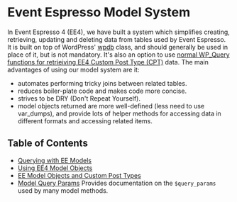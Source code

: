 # Event Espresso Model System

In Event Espresso 4 (EE4), we have built a system which simplifies creating, retrieving, updating and deleting data from tables used by Event Espresso. It is built on top of WordPress' [wpdb](https://codex.wordpress.org/Class_Reference/wpdb) class, and should generally be used in place of it, but is not mandatory. It's also an option to use [normal WP_Query functions for retrieiving EE4 Custom Post Type (CPT)](ee-model-objects-and-custom-post-types.md) data. The main advantages of using our model system are it:

* automates performing tricky joins between related tables.
* reduces boiler-plate code and makes code more concise.
* strives to be DRY (Don't Repeat Yourself).
* model objects returned are more well-defined (less need to use var_dumps), and provide lots of helper methods for accessing data in different formats and accessing related items.

## Table of Contents

- [Querying with EE Models](./model-querying.md)
- [Using EE4 Model Objects](./using-ee4-model-objects.md)
- [EE Model Objects and Custom Post Types](./ee-model-objects-and-custom-post-types.md)
- [Model Query Params](./model-query-params.md) Provides documentation on the `$query_params` used by many model methods.
